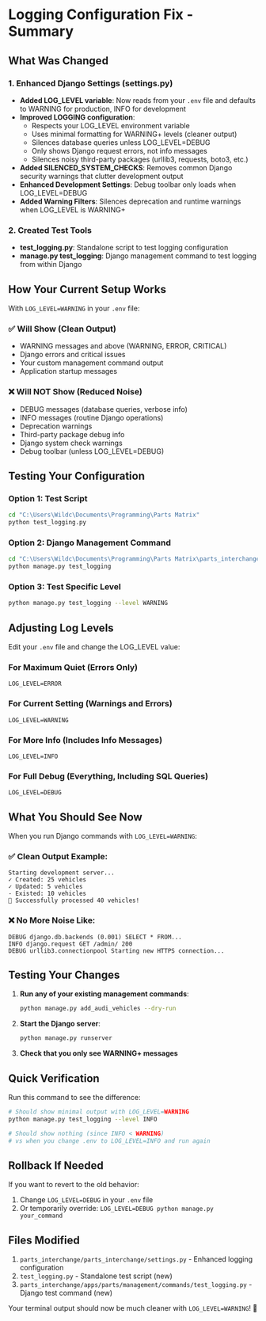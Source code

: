 # Logging Configuration Fix - Summary

## What Was Changed

### 1. Enhanced Django Settings (settings.py)
- **Added LOG_LEVEL variable**: Now reads from your `.env` file and defaults to WARNING for production, INFO for development
- **Improved LOGGING configuration**: 
  - Respects your LOG_LEVEL environment variable
  - Uses minimal formatting for WARNING+ levels (cleaner output)
  - Silences database queries unless LOG_LEVEL=DEBUG
  - Only shows Django request errors, not info messages
  - Silences noisy third-party packages (urllib3, requests, boto3, etc.)
- **Added SILENCED_SYSTEM_CHECKS**: Removes common Django security warnings that clutter development output
- **Enhanced Development Settings**: Debug toolbar only loads when LOG_LEVEL=DEBUG
- **Added Warning Filters**: Silences deprecation and runtime warnings when LOG_LEVEL is WARNING+

### 2. Created Test Tools
- **test_logging.py**: Standalone script to test logging configuration
- **manage.py test_logging**: Django management command to test logging from within Django

## How Your Current Setup Works

With `LOG_LEVEL=WARNING` in your `.env` file:

### ✅ Will Show (Clean Output)
- WARNING messages and above (WARNING, ERROR, CRITICAL)
- Django errors and critical issues
- Your custom management command output
- Application startup messages

### ❌ Will NOT Show (Reduced Noise)
- DEBUG messages (database queries, verbose info)
- INFO messages (routine Django operations)
- Deprecation warnings
- Third-party package debug info
- Django system check warnings
- Debug toolbar (unless LOG_LEVEL=DEBUG)

## Testing Your Configuration

### Option 1: Test Script
```bash
cd "C:\Users\Wildc\Documents\Programming\Parts Matrix"
python test_logging.py
```

### Option 2: Django Management Command
```bash
cd "C:\Users\Wildc\Documents\Programming\Parts Matrix\parts_interchange"
python manage.py test_logging
```

### Option 3: Test Specific Level
```bash
python manage.py test_logging --level WARNING
```

## Adjusting Log Levels

Edit your `.env` file and change the LOG_LEVEL value:

### For Maximum Quiet (Errors Only)
```
LOG_LEVEL=ERROR
```

### For Current Setting (Warnings and Errors)
```
LOG_LEVEL=WARNING
```

### For More Info (Includes Info Messages)
```
LOG_LEVEL=INFO
```

### For Full Debug (Everything, Including SQL Queries)
```
LOG_LEVEL=DEBUG
```

## What You Should See Now

When you run Django commands with `LOG_LEVEL=WARNING`:

### ✅ Clean Output Example:
```
Starting development server...
✓ Created: 25 vehicles
✓ Updated: 5 vehicles
- Existed: 10 vehicles
🎉 Successfully processed 40 vehicles!
```

### ❌ No More Noise Like:
```
DEBUG django.db.backends (0.001) SELECT * FROM...
INFO django.request GET /admin/ 200
DEBUG urllib3.connectionpool Starting new HTTPS connection...
```

## Testing Your Changes

1. **Run any of your existing management commands**:
   ```bash
   python manage.py add_audi_vehicles --dry-run
   ```

2. **Start the Django server**:
   ```bash
   python manage.py runserver
   ```

3. **Check that you only see WARNING+ messages**

## Quick Verification

Run this command to see the difference:
```bash
# Should show minimal output with LOG_LEVEL=WARNING
python manage.py test_logging --level INFO

# Should show nothing (since INFO < WARNING)
# vs when you change .env to LOG_LEVEL=INFO and run again
```

## Rollback If Needed

If you want to revert to the old behavior:
1. Change `LOG_LEVEL=DEBUG` in your `.env` file
2. Or temporarily override: `LOG_LEVEL=DEBUG python manage.py your_command`

## Files Modified
1. `parts_interchange/parts_interchange/settings.py` - Enhanced logging configuration
2. `test_logging.py` - Standalone test script (new)
3. `parts_interchange/apps/parts/management/commands/test_logging.py` - Django test command (new)

Your terminal output should now be much cleaner with `LOG_LEVEL=WARNING`! 🎉
